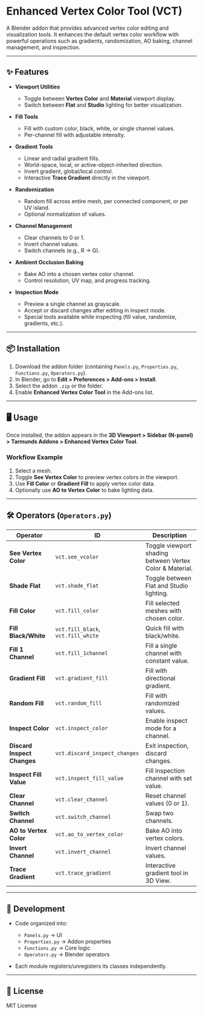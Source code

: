 # Enhanced Vertex Color Tool (VCT)

A Blender addon that provides advanced vertex color editing and visualization tools. It enhances the default vertex color workflow with powerful operations such as gradients, randomization, AO baking, channel management, and inspection.

---

## ✨ Features

- **Viewport Utilities**
  - Toggle between **Vertex Color** and **Material** viewport display.
  - Switch between **Flat** and **Studio** lighting for better visualization.
  
- **Fill Tools**
  - Fill with custom color, black, white, or single channel values.
  - Per-channel fill with adjustable intensity.

- **Gradient Tools**
  - Linear and radial gradient fills.
  - World-space, local, or active-object-inherited direction.
  - Invert gradient, global/local control.
  - Interactive **Trace Gradient** directly in the viewport.

- **Randomization**
  - Random fill across entire mesh, per connected component, or per UV island.
  - Optional normalization of values.

- **Channel Management**
  - Clear channels to 0 or 1.
  - Invert channel values.
  - Switch channels (e.g., R → G).

- **Ambient Occlusion Baking**
  - Bake AO into a chosen vertex color channel.
  - Control resolution, UV map, and progress tracking.

- **Inspection Mode**
  - Preview a single channel as grayscale.
  - Accept or discard changes after editing in inspect mode.
  - Special tools available while inspecting (fill value, randomize, gradients, etc.).

---

## 📦 Installation

1. Download the addon folder (containing `Panels.py`, `Properties.py`, `Functions.py`, `Operators.py`).
2. In Blender, go to **Edit > Preferences > Add-ons > Install**.
3. Select the addon `.zip` or the folder.
4. Enable **Enhanced Vertex Color Tool** in the Add-ons list.

---

## 🖥️ Usage

Once installed, the addon appears in the **3D Viewport > Sidebar (N-panel) > Tarmunds Addons > Enhanced Vertex Color Tool**.

### Workflow Example
1. Select a mesh.
2. Toggle **See Vertex Color** to preview vertex colors in the viewport.
3. Use **Fill Color** or **Gradient Fill** to apply vertex color data.
4. Optionally use **AO to Vertex Color** to bake lighting data.

---

## 🛠️ Operators (`Operators.py`)

| Operator | ID | Description |
|----------|----|-------------|
| **See Vertex Color** | `vct.see_vcolor` | Toggle viewport shading between Vertex Color & Material. |
| **Shade Flat** | `vct.shade_flat` | Toggle between Flat and Studio lighting. |
| **Fill Color** | `vct.fill_color` | Fill selected meshes with chosen color. |
| **Fill Black/White** | `vct.fill_black`, `vct.fill_white` | Quick fill with black/white. |
| **Fill 1 Channel** | `vct.fill_1channel` | Fill a single channel with constant value. |
| **Gradient Fill** | `vct.gradient_fill` | Fill with directional gradient. |
| **Random Fill** | `vct.random_fill` | Fill with randomized values. |
| **Inspect Color** | `vct.inspect_color` | Enable inspect mode for a channel. |
| **Discard Inspect Changes** | `vct.discard_inspect_changes` | Exit inspection, discard changes. |
| **Inspect Fill Value** | `vct.inspect_fill_value` | Fill inspection channel with set value. |
| **Clear Channel** | `vct.clear_channel` | Reset channel values (0 or 1). |
| **Switch Channel** | `vct.switch_channel` | Swap two channels. |
| **AO to Vertex Color** | `vct.ao_to_vertex_color` | Bake AO into vertex colors. |
| **Invert Channel** | `vct.invert_channel` | Invert channel values. |
| **Trace Gradient** | `vct.trace_gradient` | Interactive gradient tool in 3D View. |

---

## 🧩 Development

- Code organized into:
  - `Panels.py` → UI
  - `Properties.py` → Addon properties
  - `Functions.py` → Core logic
  - `Operators.py` → Blender operators

- Each module registers/unregisters its classes independently.


---

## 📜 License

MIT License 
